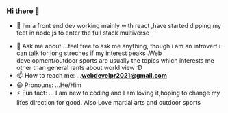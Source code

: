 ### Hi there 👋


<!--**AjayBains/AjayBains** is a ✨ _special_ ✨ repository because its `README.md` (this file) appears on your GitHub profile.

Here are some ideas to get you started:-->

<!--- 🔭 I’m currently working on ...-->
- 🌱 I’m a front end dev working mainly with react ,have started dipping my feet in node js to enter the full stack multiverse 
<!--- 👯 I’m looking to collaborate on ...-->

- 💬 Ask me about ...feel free to ask me anything, though i am  an introvert i can talk for long streches if  my interest peaks .Web development/outdoor sports  are  usually the topics which interests me other than general rants about world view :D
- 📫 How to reach me: ...**webdevelpr2021@gmail.com**
- 😄 Pronouns: ...He/Him
- ⚡ Fun fact: ... I am new to coding and I am loving it,hoping to change my lifes direction for good. Also Love martial arts and outdoor sports

